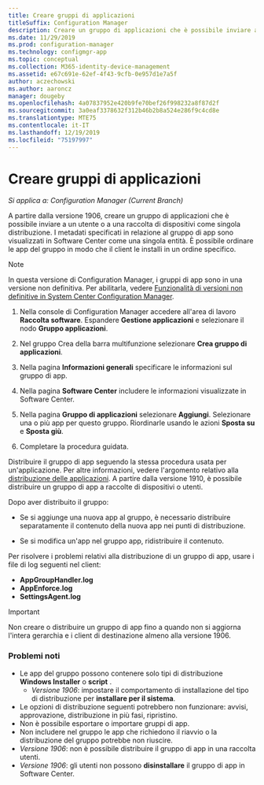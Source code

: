 ```yaml
---
title: Creare gruppi di applicazioni
titleSuffix: Configuration Manager
description: Creare un gruppo di applicazioni che è possibile inviare a un utente o a una raccolta di dispositivi come singola distribuzione in Configuration Manager.
ms.date: 11/29/2019
ms.prod: configuration-manager
ms.technology: configmgr-app
ms.topic: conceptual
ms.collection: M365-identity-device-management
ms.assetid: e67c691e-62ef-4f43-9cfb-0e957d1e7a5f
author: aczechowski
ms.author: aaroncz
manager: dougeby
ms.openlocfilehash: 4a07837952e420b9fe70bef26f998232a8f87d2f
ms.sourcegitcommit: 3a0eaf3378632f312b46b2b8a524e286f9c4cd8e
ms.translationtype: MTE75
ms.contentlocale: it-IT
ms.lasthandoff: 12/19/2019
ms.locfileid: "75197997"
---
```

# <a name="create-application-groups"></a>Creare gruppi di applicazioni

*Si applica a: Configuration Manager (Current Branch)*

<!--3555907-->

A partire dalla versione 1906, creare un gruppo di applicazioni che è possibile inviare a un utente o a una raccolta di dispositivi come singola distribuzione. I metadati specificati in relazione al gruppo di app sono visualizzati in Software Center come una singola entità. È possibile ordinare le app del gruppo in modo che il client le installi in un ordine specifico.

> [!Note]  
> In questa versione di Configuration Manager, i gruppi di app sono in una versione non definitiva. Per abilitarla, vedere [Funzionalità di versioni non definitive in System Center Configuration Manager](/configmgr/core/servers/manage/pre-release-features).  

1. Nella console di Configuration Manager accedere all'area di lavoro **Raccolta software**. Espandere **Gestione applicazioni** e selezionare il nodo **Gruppo applicazioni**.  

1. Nel gruppo Crea della barra multifunzione selezionare **Crea gruppo di applicazioni**.

1. Nella pagina **Informazioni generali** specificare le informazioni sul gruppo di app.  

1. Nella pagina **Software Center** includere le informazioni visualizzate in Software Center.  

1. Nella pagina **Gruppo di applicazioni** selezionare **Aggiungi**. Selezionare una o più app per questo gruppo. Riordinarle usando le azioni **Sposta su** e **Sposta giù**.  

1. Completare la procedura guidata.  

Distribuire il gruppo di app seguendo la stessa procedura usata per un'applicazione. Per altre informazioni, vedere l'argomento relativo alla [distribuzione delle applicazioni](/configmgr/apps/deploy-use/deploy-applications). A partire dalla versione 1910, è possibile distribuire un gruppo di app a raccolte di dispositivi o utenti.

Dopo aver distribuito il gruppo:

- Se si aggiunge una nuova app al gruppo, è necessario distribuire separatamente il contenuto della nuova app nei punti di distribuzione.

- Se si modifica un'app nel gruppo app, ridistribuire il contenuto.

Per risolvere i problemi relativi alla distribuzione di un gruppo di app, usare i file di log seguenti nel client:

- **AppGroupHandler.log**
- **AppEnforce.log**
- **SettingsAgent.log**

> [!Important]  
> Non creare o distribuire un gruppo di app fino a quando non si aggiorna l'intera gerarchia e i client di destinazione almeno alla versione 1906.

### <a name="known-issues"></a>Problemi noti

- Le app del gruppo possono contenere solo tipi di distribuzione **Windows Installer** o **script** .
  - *Versione 1906*: impostare il comportamento di installazione del tipo di distribuzione per **installare per il sistema**.
- Le opzioni di distribuzione seguenti potrebbero non funzionare: avvisi, approvazione, distribuzione in più fasi, ripristino.
- Non è possibile esportare o importare gruppi di app.
- Non includere nel gruppo le app che richiedono il riavvio o la distribuzione del gruppo potrebbe non riuscire.
- *Versione 1906*: non è possibile distribuire il gruppo di app in una raccolta utenti.
- *Versione 1906*: gli utenti non possono **disinstallare** il gruppo di app in Software Center.
